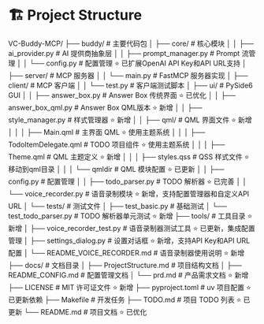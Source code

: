 # 🏗️ Project Structure

VC-Buddy-MCP/
├── buddy/                          # 主要代码包
│   ├── core/                       # 核心模块
│   │   ├── ai_provider.py         # AI 提供商抽象层
│   │   ├── prompt_manager.py      # Prompt 流管理
│   │   └── config.py              # 配置管理 ⭐ 已扩展OpenAI API Key和API URL支持
│   ├── server/                     # MCP 服务器
│   │   └── main.py                # FastMCP 服务器实现
│   ├── client/                     # MCP 客户端
│   │   └── test.py                # 客户端测试脚本
│   ├── ui/                         # PySide6 GUI
│   │   ├── answer_box.py          # Answer Box 传统界面 ⭐ 已优化
│   │   ├── answer_box_qml.py      # Answer Box QML版本 ⭐ 新增
│   │   ├── style_manager.py       # 样式管理器 ⭐ 新增
│   │   ├── qml/                   # QML 界面文件 ⭐ 新增
│   │   │   ├── Main.qml           # 主界面 QML ⭐ 使用主题系统
│   │   │   ├── TodoItemDelegate.qml # TODO 项目组件 ⭐ 使用主题系统
│   │   │   ├── Theme.qml          # QML 主题定义 ⭐ 新增
│   │   │   ├── styles.qss         # QSS 样式文件 ⭐ 移动到qml目录
│   │   │   └── qmldir             # QML 模块配置 ⭐ 已更新
│   │   ├── config.py              # 配置管理
│   │   ├── todo_parser.py         # TODO 解析器 ⭐ 已完善
│   │   └── voice_recorder.py      # 语音录制模块 ⭐ 新增，支持配置管理器和自定义API URL
│   └── tests/                      # 测试文件
│       ├── test_basic.py          # 基础测试
│       └── test_todo_parser.py    # TODO 解析器单元测试 ⭐ 新增
├── tools/                          # 工具目录 ⭐ 新增
│   ├── voice_recorder_test.py     # 语音录制器测试工具 ⭐ 已更新，集成配置管理
│   ├── settings_dialog.py         # 设置对话框 ⭐ 新增，支持API Key和API URL配置
│   └── README_VOICE_RECORDER.md   # 语音录制器使用说明 ⭐ 新增
├── docs/                           # 文档目录
│   ├── ProjectStructure.md        # 项目结构文档
│   ├── README_CONFIG.md           # 配置管理文档
│   └── prd.md                     # 产品需求文档 ⭐ 新增
├── LICENSE                         # MIT 许可证文件 ⭐ 新增
├── pyproject.toml                  # uv 项目配置 ⭐ 已更新依赖
├── Makefile                        # 开发任务
├── TODO.md                         # 项目 TODO 列表 ⭐ 已更新
└── README.md                       # 项目文档 ⭐ 已优化